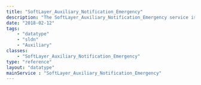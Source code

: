 ```yaml
---
title: "SoftLayer_Auxiliary_Notification_Emergency"
description: "The SoftLayer_Auxiliary_Notification_Emergency service is associated with all actions pertaining to the notification system.  It can be used to check for current network or service interruptions that effect SoftLayer services. "
date: "2018-02-12"
tags:
    - "datatype"
    - "sldn"
    - "Auxiliary"
classes:
    - "SoftLayer_Auxiliary_Notification_Emergency"
type: "reference"
layout: "datatype"
mainService : "SoftLayer_Auxiliary_Notification_Emergency"
---
```

